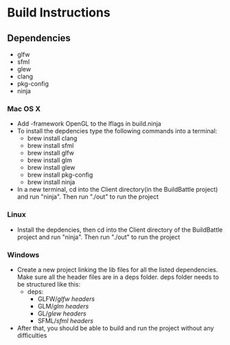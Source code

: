# Build Instructions

## Dependencies
- glfw
- sfml
- glew
- clang
- pkg-config
- ninja

### Mac OS X
- Add -framework OpenGL to the lflags in build.ninja
- To install the depdencies type the following commands into a terminal:
  - brew install clang
  - brew install sfml
  - brew install glfw
  - brew install glm
  - brew install glew
  - brew install pkg-config
  - brew install ninja
- In a new terminal, cd into the Client directory(in the BuildBattle project) and run "ninja". Then run "./out" to run the project

### Linux
- Install the depdencies, then cd into the Client directory of the BuildBattle project and run "ninja". Then run "./out" to run the project

### Windows
- Create a new project linking the lib files for all the listed dependencies. Make sure all the header files are in a deps folder. deps folder needs to be structured like this:
  - deps:
    - GLFW/*glfw headers*
    - GLM/*glm headers*
    - GL/*glew headers*
    - SFML/*sfml headers*
- After that, you should be able to build and run the project without any difficulties

